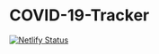# COVID-19-Tracker


[![Netlify Status](https://api.netlify.com/api/v1/badges/897f2dfc-69c9-46d1-b036-4d473f7c1ec4/deploy-status)](https://app.netlify.com/sites/tranquil-sable-2cb253/deploys)
